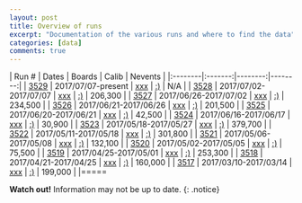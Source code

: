 ```yaml
---
layout: post
title: Overview of runs
excerpt: "Documentation of the various runs and where to find the data"
categories: [data]
comments: true
---
```

| Run # | Dates | Boards | Calib | Nevents |
|:--------|:-------:|--------:|--------:|
| [3529](/articles/2017-07/run3529) | 2017/07/07-present | [xxx](run3525-boards) | [:)]() | N/A |
| [3528](/articles/2017-07/run3528) | 2017/07/02-2017/07/07 | [xxx](run3525-boards) | [:)]() | 206,300 |
| [3527](/articles/2017-06/run3527) | 2017/06/26-2017/07/02 | [xxx](run3525-boards) | [:)]() | 234,500 |
| [3526](/articles/2017-06/run3526) | 2017/06/21-2017/06/26 | [xxx](run3525-boards) | [:)]() | 201,500 |
| [3525](/articles/2017-06/run3525) | 2017/06/20-2017/06/21 | [xxx](run3525-boards) | [:)]() | 42,500 |
| [3524](/articles/2017-06/run3524) | 2017/06/16-2017/06/17 | [xxx](run3524-boards) | [:)]() | 30,900 |
| [3523](run3523) | 2017/05/18-2017/05/27 | [xxx](run3518-boards) | [:)](https://github.com/crogan/VMM2_Calibration/tree/master/CALIBRATIONS/Apr22_17) | 379,700 |
| [3522](run3522) | 2017/05/11-2017/05/18 | [xxx](run3518-boards) | [:)](https://github.com/crogan/VMM2_Calibration/tree/master/CALIBRATIONS/Apr22_17) | 301,800 |
| [3521](run3521) | 2017/05/06-2017/05/08 | [xxx](run3518-boards) | [:)](https://github.com/crogan/VMM2_Calibration/tree/master/CALIBRATIONS/Apr22_17) | 132,100 |
| [3520](run3520) | 2017/05/02-2017/05/05 | [xxx](run3518-boards) | [:)](https://github.com/crogan/VMM2_Calibration/tree/master/CALIBRATIONS/Apr22_17) | 75,500 |
| [3519](run3519) | 2017/04/25-2017/05/01 | [xxx](run3518-boards) | [:)](https://github.com/crogan/VMM2_Calibration/tree/master/CALIBRATIONS/Apr22_17) | 253,300 |
| [3518](run3518) | 2017/04/21-2017/04/25 | [xxx](run3518-boards) | [:)](https://github.com/crogan/VMM2_Calibration/tree/master/CALIBRATIONS/Apr22_17) | 160,000 |
| [3517](run3517) | 2017/03/10-2017/03/14 | [xxx](run3515-boards) | [:)](https://github.com/crogan/VMM2_Calibration/tree/master/CALIBRATIONS/Feb23_17) | 199,000 |
|=====

**Watch out!** Information may not be up to date.
{: .notice}
